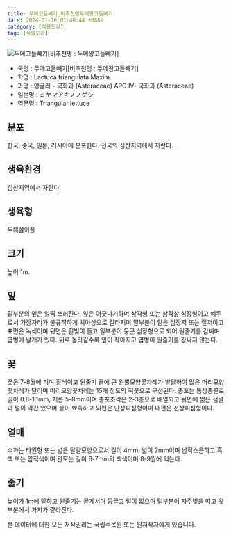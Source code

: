 ```yaml
---
title: 두메고들빼기_비추천명두메왕고들빼기
date: 2024-01-16 01:40:44 +0800
category: [식물도감]
tag: [식물도감]
---
```




![두메고들빼기[비추천명 : 두메왕고들빼기]](/fileUpload/plants/basic/Compositae/Lactuca/10371/1_th2.jpg)
- 국명 : 두메고들빼기[비추천명 : 두메왕고들빼기]
- 학명 : Lactuca triangulata Maxim.
- 과명 : 앵글러 - 국화과 (Asteraceae) APG Ⅳ- 국화과 (Asteraceae)
- 일본명 : ミヤマアキノノゲシ
- 영문명 : Triangular lettuce


## 분포
한국, 중국, 일본, 러시아에 분포한다.전국의 심산지역에서 자란다.
## 생육환경
심산지역에서 자란다.
## 생육형
두해살이풀
## 크기
높이 1m.
## 잎
밑부분의 잎은 일찍 쓰러진다. 잎은 어긋나기하며 삼각형 또는 삼각상 심장형이고 예두로서 가장자리가 불규칙하게 치아상으로 갈라지며 밑부분이 얕은 심장저 또는 절저이고 표면은 녹색이며 뒷면은 흰빛이 돌고 일부분이 둥근 심장형으로 되어 원줄기를 감싸며 엽병에 날개가 있다. 위로 올라갈수록 잎이 작아지고 엽병이 원줄기를 감싸지 않는다.
## 꽃
꽃은 7-8월에 피며 황색이고 원줄기 끝에 큰 원뿔모양꽃차례가 발달하여 많은 머리모양꽃차례가 달리며 머리모양꽃차례는 15개 정도의 혀꽃으로 구성된다. 총포는 통상종꼴로 길이 0.8-1.1mm, 지름 5-8mm이며 총포조각은 2-3층으로 배열되고 뒷면에 짧은 샘털과  털이 약간 있으며 끝이 뾰족하고 외편은 난상피침형이며 내편은 선상피침형이다.
## 열매
수과는 타원형 또는 넓은 달걀모양으로서 길이 4mm, 넓이 2mm이며 납작스름하고 흑색 또는 암적색이며 관모는 길이 6-7mm의 백색이며 8-9월에 익는다.
## 줄기
높이가 1m에 달하고 원줄기는 곧게서며 둥글고 털이 없으며 밑부분이 자주빛을 띠고 윗부분에서 가지가 갈라진다.






본 데이터에 대한 모든 저작권리는 국립수목원 또는 원저작자에게 있습니다.
